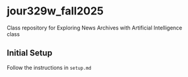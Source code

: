 # jour329w_fall2025
Class repository for Exploring News Archives with Artificial Intelligence class

## Initial Setup

Follow the instructions in `setup.md`